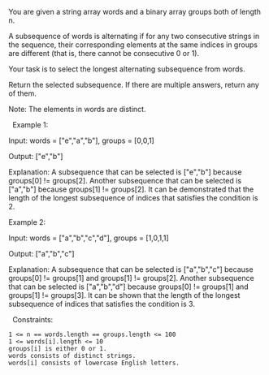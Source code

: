 You are given a string array words and a binary array groups both of length n.

A subsequence of words is alternating if for any two consecutive strings in the sequence, their corresponding elements at the same indices in groups are different (that is, there cannot be consecutive 0 or 1).

Your task is to select the longest alternating subsequence from words.

Return the selected subsequence. If there are multiple answers, return any of them.

Note: The elements in words are distinct.

 
Example 1:


Input: words = ["e","a","b"], groups = [0,0,1]

Output: ["e","b"]

Explanation: A subsequence that can be selected is ["e","b"] because groups[0] != groups[2]. Another subsequence that can be selected is ["a","b"] because groups[1] != groups[2]. It can be demonstrated that the length of the longest subsequence of indices that satisfies the condition is 2.


Example 2:


Input: words = ["a","b","c","d"], groups = [1,0,1,1]

Output: ["a","b","c"]

Explanation: A subsequence that can be selected is ["a","b","c"] because groups[0] != groups[1] and groups[1] != groups[2]. Another subsequence that can be selected is ["a","b","d"] because groups[0] != groups[1] and groups[1] != groups[3]. It can be shown that the length of the longest subsequence of indices that satisfies the condition is 3.


 
Constraints:


	1 <= n == words.length == groups.length <= 100
	1 <= words[i].length <= 10
	groups[i] is either 0 or 1.
	words consists of distinct strings.
	words[i] consists of lowercase English letters.

